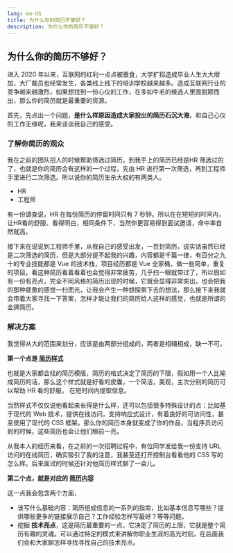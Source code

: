 ```yaml
---
lang: en-US
title: 为什么你的简历不够好？
description: 为什么你的简历不够好？
---
```


## 为什么你的简历不够好？

进入 2020 年以来，互联网的红利一点点被蚕食，大学扩招造成毕业人生大大增加，大厂裁员也经常发生，各类线上线下的培训学校越来越多。造成互联网行业的竞争越来越激烈，如果想找到一份心仪的工作，在多如牛毛的候选人里面脱颖而出，那么你的简历就是最重要的资源。

首先，先点出一个问题，**是什么样原因造成大家投出的简历石沉大海**，和自己心仪的工作无缘呢，我来谈谈我自己的感受。

### 了解你简历的观众

我在之前的团队招人的时候帮助筛选过简历，到我手上的简历已经是HR 筛选过的了，也就是你的简历会有这样的一个过程，先由 HR 进行第一次筛选，再到工程师手里进行二次筛选。所以说你的简历生杀大权的有两类人。

* HR
* 工程师

有一份调查说，HR 在每份简历的停留时间只有 7 秒钟。所以在在短短的时间内，让HR看的舒服、看得明白，相同条件下，当然你更容易得到面试邀请，命中率自然就高。

接下来在说说到工程师手里，从我自己的感受出发，一百封简历，说实话虽然已经是二次筛选的简历，但是大部分提不起我的兴趣，内容都是千篇一律，有百分之九十的专业技能都是 Vue 的技术栈，项目经历都是 Vue 全家桶，做一些简单，重复的项目。看这种简历看着看着也会觉得非常疲劳，几乎扫一眼就带过了，所以假如有一份有亮点，完全不同风格的简历出现的时候，它就会显得非常突出，也会把我的那种疲惫的感觉一扫而光，让我会产生一种想探索下去的想法，那么接下来我就会带着大家寻找一下答案，怎样才能让我们的简历给人这样的感觉，也就是所谓的金牌简历。

### 解决方案
我觉得从大的范围来划分，应该是由两部分组成的，两者是相辅相成，缺一不可。

**第一个点是 [简历样式](/guide/styling)**

也就是大家都会找的简历模版，简历的格式决定了简历的下限，假如用一个人比喻成简历的话，那么这个样式就是好看的皮囊，一个简洁，美观，主次分别的简历可以帮助 HR 看的舒服， 在短时间内提取信息。

当然样式不仅仅说他看起来长得是什么样，还可以包括很多特殊设计的点：比如基于现代的 Web 技术，提供在线访问，支持响应式设计，有着良好的可访问性，甚至使用了现代的 CSS 框架。那么你的简历本身就变成了你的作品，当程序员访问到的时候，这些简历也会让他们眼前一亮。

从我本人的经历来看，在之前的一次招聘过程中，有位同学发给我一份支持 URL 访问的在线简历，确实吸引了我的注意，我甚至还打开控制台看看他的 CSS 写的怎么样。后来面试的时候还针对他简历样式聊了一会儿。


**第二个点，就是对应的 [简历内容](/guide/content)**

这一点我会包含两个方面，
* 该写什么基础内容：简历组成信息的一系列的指南，比如基本信息写哪些？提供哪些更多的链接展示自己？工作经验怎样写最好？等等问题。
* 挖掘 **技术亮点**，这是简历最重要的一点，它决定了简历的上限，它就是整个简历有趣的灵魂。可以通过特定的模式来讲解你职业生涯的高光时刻，在后面我们会和大家聊怎样寻找寻找自己的技术亮点。





